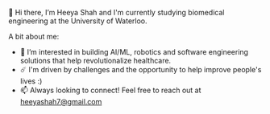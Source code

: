 👋 Hi there, I’m Heeya Shah and I'm currently studying biomedical engineering at the University of Waterloo.

A bit about me: 
- 👀 I’m interested in building AI/ML, robotics and software engineering solutions that help revolutionalize healthcare.
- ☄️ I'm driven by challenges and the opportunity to help improve people's lives :)
- 📫 Always looking to connect! Feel free to reach out at heeyashah7@gmail.com
